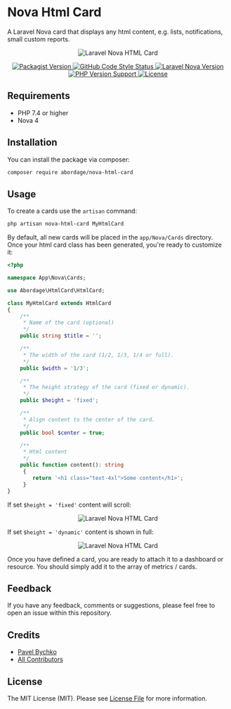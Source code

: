 # Nova Html Card

A Laravel Nova card that displays any html content, e.g. lists, notifications, small custom reports.

<p style="text-align: center;" align="center">
<img alt="Laravel Nova HTML Card" src="https://github.com/abordage/nova-html-card/blob/master/docs/images/abordage-nova-html-card.png?raw=true">
</p>


<p style="text-align: center;" align="center">

<a href="https://packagist.org/packages/abordage/nova-html-card" title="Packagist version">
    <img alt="Packagist Version" src="https://img.shields.io/packagist/v/abordage/nova-html-card">
</a>

<a href="https://github.com/abordage/nova-html-card/actions/workflows/php-cs-fixer.yml" title="GitHub Code Style Status">
    <img alt="GitHub Code Style Status" src="https://img.shields.io/github/workflow/status/abordage/nova-html-card/PHP%20CS%20Fixer?label=code%20style">
</a>

<a href="https://nova.laravel.com/docs/4.0/" title="Laravel Nova Version">
    <img alt="Laravel Nova Version" src="https://img.shields.io/badge/laravel%20nova-4.0-1DA5E7">
</a>

<a href="https://www.php.net/" title="PHP version">
    <img alt="PHP Version Support" src="https://img.shields.io/packagist/php-v/abordage/nova-html-card">
</a>

<a href="https://github.com/abordage/nova-html-card/blob/master/LICENSE.md" title="License">
    <img alt="License" src="https://img.shields.io/github/license/abordage/nova-html-card">
</a>


</p>

## Requirements
- PHP 7.4 or higher
- Nova 4

## Installation

You can install the package via composer:

```bash
composer require abordage/nova-html-card
```

## Usage

To create a cards use the `artisan` command:

```bash
php artisan nova-html-card MyHtmlCard
```
By default, all new cards will be placed in the `app/Nova/Cards` directory. Once your html card class has been generated, 
you're ready to customize it:

```php
<?php

namespace App\Nova\Cards;

use Abordage\HtmlCard\HtmlCard;

class MyHtmlCard extends HtmlCard
{
    /**
     * Name of the card (optional)
     */
    public string $title = '';

    /**
     * The width of the card (1/2, 1/3, 1/4 or full).
     */
    public $width = '1/3';

    /**
     * The height strategy of the card (fixed or dynamic).
     */
    public $height = 'fixed';

    /**
     * Align content to the center of the card.
     */
    public bool $center = true;

    /**
     * Html content
     */
    public function content(): string
     {
        return '<h1 class="text-4xl">Some content</h1>';
     }
}

```
If set `$height = 'fixed'` content will scroll:

<p style="text-align: center;" align="center">
<img alt="Laravel Nova HTML Card" src="https://github.com/abordage/nova-html-card/blob/master/docs/images/abordage-nova-html-card-height-fixed.gif?raw=true">
</p>

If set `$height = 'dynamic'` content is shown in full:

<p style="text-align: center;" align="center">
<img alt="Laravel Nova HTML Card" src="https://github.com/abordage/nova-html-card/blob/master/docs/images/abordage-nova-html-card-height-dynamic.png?raw=true">
</p>

Once you have defined a card, you are ready to attach it to a dashboard or resource. You should simply add it to the array of metrics / cards.




## Feedback
If you have any feedback, comments or suggestions, please feel free to open an issue within this repository.

## Credits

- [Pavel Bychko](https://github.com/abordage)
- [All Contributors](../../contributors)

## License

The MIT License (MIT). Please see [License File](LICENSE.md) for more information.
